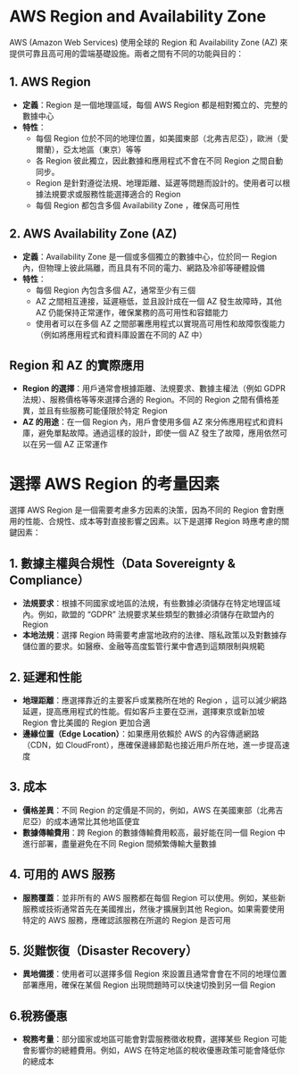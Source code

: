 # AWS Region and Availability Zone

AWS (Amazon Web Services) 使用全球的 Region 和 Availability Zone (AZ) 來提供可靠且高可用的雲端基礎設施。兩者之間有不同的功能與目的：

## 1. AWS Region
- **定義**：Region 是一個地理區域，每個 AWS Region 都是相對獨立的、完整的數據中心
- **特性**：
  - 每個 Region 位於不同的地理位置，如美國東部（北弗吉尼亞），歐洲（愛爾蘭），亞太地區（東京）等等
  - 各 Region 彼此獨立，因此數據和應用程式不會在不同 Region 之間自動同步。
  - Region 是針對遵從法規、地理距離、延遲等問題而設計的。使用者可以根據法規要求或服務性能選擇適合的 Region
  - 每個 Region 都包含多個 Availability Zone ，確保高可用性

## 2. AWS Availability Zone (AZ)
- **定義**：Availability Zone 是一個或多個獨立的數據中心，位於同一 Region 內，但物理上彼此隔離，而且具有不同的電力、網路及冷卻等硬體設備
- **特性**：
  - 每個 Region 內包含多個 AZ，通常至少有三個
  - AZ 之間相互連接，延遲極低，並且設計成在一個 AZ 發生故障時，其他 AZ 仍能保持正常運作，確保業務的高可用性和容錯能力
  - 使用者可以在多個 AZ 之間部署應用程式以實現高可用性和故障恢復能力（例如將應用程式和資料庫設置在不同的 AZ 中）

## Region 和 AZ 的實際應用
- **Region 的選擇**：用戶通常會根據距離、法規要求、數據主權法（例如 GDPR 法規）、服務價格等等來選擇合適的 Region。不同的 Region 之間有價格差異，並且有些服務可能僅限於特定 Region
- **AZ 的用途**：在一個 Region 內，用戶會使用多個 AZ 來分佈應用程式和資料庫，避免單點故障。通過這樣的設計，即使一個 AZ 發生了故障，應用依然可以在另一個 AZ 正常運作


# 選擇 AWS Region 的考量因素

選擇 AWS Region 是一個需要考慮多方因素的決策，因為不同的 Region 會對應用的性能、合規性、成本等對直接影響之因素。以下是選擇 Region 時應考慮的關鍵因素：

## 1. 數據主權與合規性（Data Sovereignty & Compliance）
- **法規要求**：根據不同國家或地區的法規，有些數據必須儲存在特定地理區域內。例如，歐盟的 “GDPR” 法規要求某些類型的數據必須儲存在歐盟內的 Region
- **本地法規**：選擇 Region 時需要考慮當地政府的法律、隱私政策以及對數據存儲位置的要求。如醫療、金融等高度監管行業中會遇到這類限制與規範

## 2. 延遲和性能
- **地理距離**：應選擇靠近的主要客戶或業務所在地的 Region ，這可以減少網路延遲，提高應用程式的性能。假如客戶主要在亞洲，選擇東京或新加坡 Region 會比美國的 Region 更加合適
- **邊緣位置（Edge Location）**：如果應用依賴於 AWS 的內容傳遞網路（CDN，如 CloudFront），應確保邊緣節點也接近用戶所在地，進一步提高速度

## 3. 成本
- **價格差異**：不同 Region 的定價是不同的，例如，AWS 在美國東部（北弗吉尼亞）的成本通常比其他地區便宜
- **數據傳輸費用**：跨 Region 的數據傳輸費用較高，最好能在同一個 Region 中進行部署，盡量避免在不同 Region 間頻繁傳輸大量數據

## 4. 可用的 AWS 服務
- **服務覆蓋**：並非所有的 AWS 服務都在每個 Region 可以使用。例如，某些新服務或技術通常首先在美國推出，然後才擴展到其他 Region。如果需要使用特定的 AWS 服務，應確認該服務在所選的 Region 是否可用

## 5. 災難恢復（Disaster Recovery）
- **異地備援**：使用者可以選擇多個 Region 來設置且通常會會在不同的地理位置部署應用，確保在某個 Region 出現問題時可以快速切換到另一個 Region

## 6.稅務優惠
- **稅務考量**：部分國家或地區可能會對雲服務徵收稅費，選擇某些 Region 可能會影響你的總體費用。例如，AWS 在特定地區的稅收優惠政策可能會降低你的總成本

